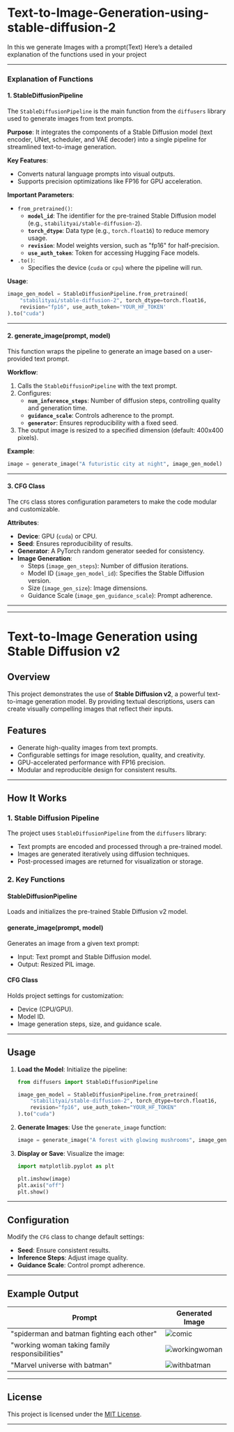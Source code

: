 # Text-to-Image-Generation-using-stable-diffusion-2
In this we generate Images with a prompt(Text)
Here’s a detailed explanation of the functions used in your project

---

### **Explanation of Functions**

#### **1. StableDiffusionPipeline**
The `StableDiffusionPipeline` is the main function from the `diffusers` library used to generate images from text prompts. 

**Purpose**: 
It integrates the components of a Stable Diffusion model (text encoder, UNet, scheduler, and VAE decoder) into a single pipeline for streamlined text-to-image generation.

**Key Features**:
- Converts natural language prompts into visual outputs.
- Supports precision optimizations like FP16 for GPU acceleration.

**Important Parameters**:
- `from_pretrained()`:
  - **`model_id`**: The identifier for the pre-trained Stable Diffusion model (e.g., `stabilityai/stable-diffusion-2`).
  - **`torch_dtype`**: Data type (e.g., `torch.float16`) to reduce memory usage.
  - **`revision`**: Model weights version, such as "fp16" for half-precision.
  - **`use_auth_token`**: Token for accessing Hugging Face models.
- `.to()`:
  - Specifies the device (`cuda` or `cpu`) where the pipeline will run.

**Usage**:
```python
image_gen_model = StableDiffusionPipeline.from_pretrained(
    "stabilityai/stable-diffusion-2", torch_dtype=torch.float16,
    revision="fp16", use_auth_token='YOUR_HF_TOKEN'
).to("cuda")
```

---

#### **2. generate_image(prompt, model)**
This function wraps the pipeline to generate an image based on a user-provided text prompt.

**Workflow**:
1. Calls the `StableDiffusionPipeline` with the text prompt.
2. Configures:
   - **`num_inference_steps`**: Number of diffusion steps, controlling quality and generation time.
   - **`guidance_scale`**: Controls adherence to the prompt.
   - **`generator`**: Ensures reproducibility with a fixed seed.
3. The output image is resized to a specified dimension (default: 400x400 pixels).

**Example**:
```python
image = generate_image("A futuristic city at night", image_gen_model)
```

---

#### **3. CFG Class**
The `CFG` class stores configuration parameters to make the code modular and customizable.

**Attributes**:
- **Device**: GPU (`cuda`) or CPU.
- **Seed**: Ensures reproducibility of results.
- **Generator**: A PyTorch random generator seeded for consistency.
- **Image Generation**:
  - Steps (`image_gen_steps`): Number of diffusion iterations.
  - Model ID (`image_gen_model_id`): Specifies the Stable Diffusion version.
  - Size (`image_gen_size`): Image dimensions.
  - Guidance Scale (`image_gen_guidance_scale`): Prompt adherence.

---



---

# Text-to-Image Generation using Stable Diffusion v2

## Overview
This project demonstrates the use of **Stable Diffusion v2**, a powerful text-to-image generation model. By providing textual descriptions, users can create visually compelling images that reflect their inputs.

## Features
- Generate high-quality images from text prompts.
- Configurable settings for image resolution, quality, and creativity.
- GPU-accelerated performance with FP16 precision.
- Modular and reproducible design for consistent results.

---

## How It Works

### **1. Stable Diffusion Pipeline**
The project uses `StableDiffusionPipeline` from the `diffusers` library:
- Text prompts are encoded and processed through a pre-trained model.
- Images are generated iteratively using diffusion techniques.
- Post-processed images are returned for visualization or storage.

### **2. Key Functions**
#### **StableDiffusionPipeline**
Loads and initializes the pre-trained Stable Diffusion v2 model.

#### **generate_image(prompt, model)**
Generates an image from a given text prompt:
- Input: Text prompt and Stable Diffusion model.
- Output: Resized PIL image.

#### **CFG Class**
Holds project settings for customization:
- Device (CPU/GPU).
- Model ID.
- Image generation steps, size, and guidance scale.

---


## Usage

1. **Load the Model**:
   Initialize the pipeline:
   ```python
   from diffusers import StableDiffusionPipeline

   image_gen_model = StableDiffusionPipeline.from_pretrained(
       "stabilityai/stable-diffusion-2", torch_dtype=torch.float16,
       revision="fp16", use_auth_token="YOUR_HF_TOKEN"
   ).to("cuda")
   ```

2. **Generate Images**:
   Use the `generate_image` function:
   ```python
   image = generate_image("A forest with glowing mushrooms", image_gen_model)
   ```

3. **Display or Save**:
   Visualize the image:
   ```python
   import matplotlib.pyplot as plt

   plt.imshow(image)
   plt.axis("off")
   plt.show()
   ```

---

## Configuration

Modify the `CFG` class to change default settings:
- **Seed**: Ensure consistent results.
- **Inference Steps**: Adjust image quality.
- **Guidance Scale**: Control prompt adherence.

---

## Example Output

| **Prompt**                                     | **Generated Image**                |
|----------------------------------------------- |------------------------------------|
| "spiderman and batman fighting each other"     | ![comic](https://github.com/Pavansomisetty21/Text-to-Image-Generation-using-stable-diffusion-2/blob/main/output/comicspidy.png?raw=true) |
| "working woman taking family responsibilities"    | ![workingwoman](https://github.com/Pavansomisetty21/Text-to-Image-Generation-using-stable-diffusion-2/blob/main/output/workin%20woman.png?raw=true)|
|   "Marvel universe with batman"                   | ![withbatman](https://github.com/Pavansomisetty21/Text-to-Image-Generation-using-stable-diffusion-2/blob/main/output/marvel%20with%20batman.png?raw=true)

---


## License
This project is licensed under the [MIT License](LICENSE).

--- 


